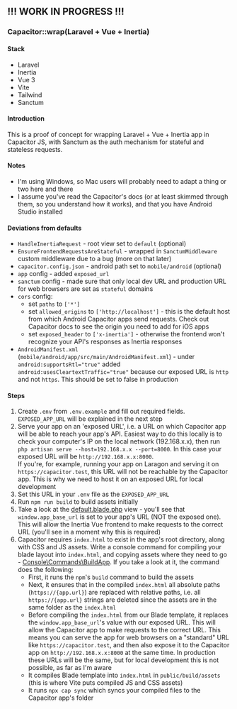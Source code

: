 ## !!! WORK IN PROGRESS !!!

### Capacitor::wrap(Laravel + Vue + Inertia)

#### Stack
- Laravel
- Inertia
- Vue 3
- Vite
- Tailwind
- Sanctum

#### Introduction
This is a proof of concept for wrapping Laravel + Vue + Inertia app in Capacitor JS, with Sanctum as the auth mechanism for
stateful and stateless requests.

#### Notes
- I'm using Windows, so Mac users will probably need to adapt a thing or two here and there
- I assume you've read the Capacitor's docs (or at least skimmed through them, so you understand how it works), and that you have Android Studio installed

#### Deviations from defaults
- `HandleInertiaRequest` - root view set to `default` (optional)
- `EnsureFrontendRequestsAreStateful` - wrapped in `SanctumMiddleware` custom middleware due to a bug (more on that later)
- `capacitor.config.json` - android path set to `mobile/android` (optional)
- `app` config - added `exposed_url`
- `sanctum` config - made sure that only local dev URL and production URL for web browsers are set as `stateful` domains 
- `cors` config:
    - set `paths` to `['*']`
    - set `allowed_origins` to `['http://localhost']` - this is the default host from which Android Capacitor apps send requests. Check out Capacitor docs to see the origin you need to add for iOS apps
    - set `exposed_header` to `['x-inertia']` - otherwise the frontend won't recognize your API's responses as Inertia responses
- `AndroidManifest.xml` (`mobile/android/app/src/main/AndroidManifest.xml`) - under `android:supportsRtl="true"` added `android:usesCleartextTraffic="true"` because our exposed URL is `http` and not `https`. This should be set to false in production

#### Steps
1. Create `.env` from `.env.example` and fill out required fields. `EXPOSED_APP_URL` will be explained in the next step
2. Serve your app on an 'exposed URL', i.e. a URL on which Capacitor app will be able to reach your app's API. Easiest way to do this locally is to check your computer's IP on the local network (192.168.x.x), then run `php artisan serve --host=192.168.x.x --port=8000`. In this case your exposed URL will be `http://192.168.x.x:8000`.   
If you're, for example, running your app on Laragon and serving it on `https://capacitor.test`, this URL will not be reachable by the Capacitor app. This is why we need to host it on an exposed URL for local development
3. Set this URL in your `.env` file as the `EXPOSED_APP_URL`
4. Run `npm run build` to build assets initially
5. Take a look at the [default.blade.php](https://github.com/GTCrais/capacitor-inertia-vue-laravel/blob/master/resources/views/default.blade.php) view - you'll see that `window.app_base_url` is set to your app's URL (NOT the exposed one). This will allow the Inertia Vue frontend to make requests to the correct URL (you'll see in a moment why this is required)
6. Capacitor requires `index.html` to exist in the app's root directory, along with CSS and JS assets. Write a console command for compiling your blade layout into `index.html`, and copying assets where they need to go - [Console\Commands\BuildApp](https://github.com/GTCrais/capacitor-inertia-vue-laravel/blob/master/app/Console/Commands/BuildApp.php). If you take a look at it, the command does the following:
    - First, it runs the `npm`'s `build` command to build the assets
    - Next, it ensures that in the compiled `index.html` all absolute paths (`https://{app.url}`) are replaced with relative paths, i.e. all `https://{app.url}` strings are deleted since the assets are in the same folder as the `index.html`
    - Before compiling the `index.html` from our Blade template, it replaces the `window.app_base_url`'s value with our exposed URL. This will allow the Capacitor app to make requests to the correct URL. This means you can serve the app for web browsers on a "standard" URL like `https://capacitor.test`, and then also expose it to the Capacitor app on `http://192.168.x.x:8000` at the same time. In production these URLs will be the same, but for local development this is not possible, as far as I'm aware
    - It compiles Blade template into `index.html` in `public/build/assets` (this is where Vite puts compiled JS and CSS assets)
    - It runs `npx cap sync` which syncs your compiled files to the Capacitor app's folder